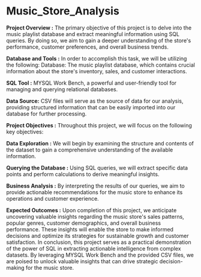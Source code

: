 # Music_Store_Analysis
**Project Overview :**
The primary objective of this project is to delve into the music playlist database and extract meaningful information using SQL queries. By doing so, we aim to gain a deeper understanding of the store's performance, customer preferences, and overall business trends.

**Database and Tools :**
In order to accomplish this task, we will be utilizing the following:
Database: The music playlist database, which contains crucial information about the store's inventory, sales, and customer interactions.

**SQL Tool :** MYSQL Work Bench, a powerful and user-friendly tool for managing and querying relational databases.

**Data Source:** CSV files will serve as the source of data for our analysis, providing structured information that can be easily imported into our database for further processing.

**Project Objectives :** Throughout this project, we will focus on the following key objectives:

**Data Exploration :** We will begin by examining the structure and contents of the dataset to gain a comprehensive understanding of the available information.

**Querying the Database :** Using SQL queries, we will extract specific data points and perform calculations to derive meaningful insights.

**Business Analysis :** By interpreting the results of our queries, we aim to provide actionable recommendations for the music store to enhance its operations and customer experience.

**Expected Outcomes :**
Upon completion of this project, we anticipate uncovering valuable insights regarding the music store's sales patterns, popular genres, customer demographics, and overall business performance. These insights will enable the store to make informed decisions and optimize its strategies for sustainable growth and customer satisfaction.
In conclusion, this project serves as a practical demonstration of the power of SQL in extracting actionable intelligence from complex datasets. By leveraging MYSQL Work Bench and the provided CSV files, we are poised to unlock valuable insights that can drive strategic decision-making for the music store.
